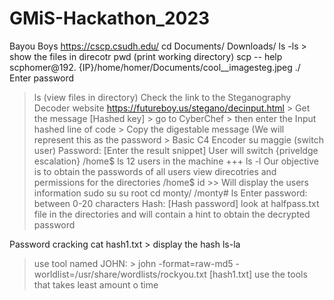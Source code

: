 # GMiS-Hackathon_2023
Bayou Boys
https://cscp.csudh.edu/
cd Documents/ Downloads/ 
ls -ls > show the files in direcotr 
pwd (print working directory) 
scp -- help 
scphomer@192. {IP}/home/homer/Documents/cool__imagesteg.jpeg ./
Enter password 
> ls (view files in directory)
> Check the link to the Steganography Decoder website https://futureboy.us/stegano/decinput.html > Get the message [Hashed key] > go to CyberChef > then enter the Input hashed line of code > Copy the digestable message (We will represent this as the password > 
> Basic C4 Encoder
> su maggie (switch user)
> Password: [Enter the result snippet]
> User will switch
> {priveldge escalation}
> /home$ ls
> 12 users in the machine +++
> ls -l
> Our objective is to obtain the passwords of all users
> view direcotries and permissions for the directories
> /home$ id  >> Will display the users information
> sudo su
> su root 
> cd monty/
> /monty# ls
> Enter password: between 0-20 characters
> Hash: [Hash password]
> look at halfpass.txt file in the directories and will contain a hint to obtain the decrypted password

Password cracking
cat hash1.txt > display the hash 
ls-la


> use tool named JOHN: > john -format=raw-md5 -worldlist=/usr/share/wordlists/rockyou.txt [hash1.txt]
use the tools that takes least amount o time
